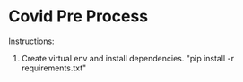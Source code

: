 # Covid Pre Process

Instructions:
1. Create virtual env and install dependencies. "pip install -r requirements.txt"
